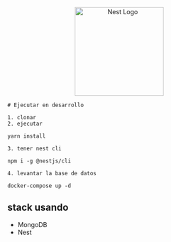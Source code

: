 <p align="center">
  <a href="http://nestjs.com/" target="blank"><img src="https://nestjs.com/img/logo-small.svg" width="200" alt="Nest Logo" /></a>
</p>

````
# Ejecutar en desarrollo
````
````
1. clonar
2. ejecutar
````

````
yarn install
````
````
3. tener nest cli
````
````
npm i -g @nestjs/cli
````
````
4. levantar la base de datos
````
````
docker-compose up -d
````

## stack usando
* MongoDB
* Nest